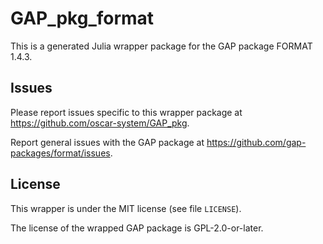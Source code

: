 # GAP_pkg_format

This is a generated Julia wrapper package for the GAP package FORMAT 1.4.3.

## Issues

Please report issues specific to this wrapper package at <https://github.com/oscar-system/GAP_pkg>.

Report general issues with the GAP package at <https://github.com/gap-packages/format/issues>.

## License

This wrapper is under the MIT license (see file `LICENSE`).

The license of the wrapped GAP package is GPL-2.0-or-later.
